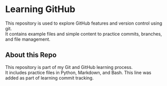 # Learning GitHub

This repository is used to explore GitHub features and version control using git.  
It contains example files and simple content to practice commits, branches, and file management.
## About this Repo

This repository is part of my Git and GitHub learning process.  
It includes practice files in Python, Markdown, and Bash.
This line was added as part of learning commit tracking.
